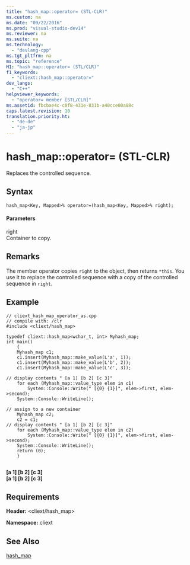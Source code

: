 ```yaml
---
title: "hash_map::operator= (STL-CLR)"
ms.custom: na
ms.date: "09/22/2016"
ms.prod: "visual-studio-dev14"
ms.reviewer: na
ms.suite: na
ms.technology: 
  - "devlang-cpp"
ms.tgt_pltfrm: na
ms.topic: "reference"
H1: "hash_map::operator= (STL/CLR)"
f1_keywords: 
  - "cliext::hash_map::operator="
dev_langs: 
  - "C++"
helpviewer_keywords: 
  - "operator= member [STL/CLR]"
ms.assetid: fbcbae4c-c8f8-431e-831b-a40cce00a88c
caps.latest.revision: 10
translation.priority.ht: 
  - "de-de"
  - "ja-jp"
---
```

# hash_map::operator= (STL-CLR)
Replaces the controlled sequence.  
  
## Syntax  
  
```  
hash_map<Key, Mapped>% operator=(hash_map<Key, Mapped>% right);  
```  
  
#### Parameters  
 right  
 Container to copy.  
  
## Remarks  
 The member operator copies `right` to the object, then returns `*this`. You use it to replace the controlled sequence with a copy of the controlled sequence in `right`.  
  
## Example  
  
```  
// cliext_hash_map_operator_as.cpp   
// compile with: /clr   
#include <cliext/hash_map>   
  
typedef cliext::hash_map<wchar_t, int> Myhash_map;   
int main()   
    {   
    Myhash_map c1;   
    c1.insert(Myhash_map::make_value(L'a', 1));   
    c1.insert(Myhash_map::make_value(L'b', 2));   
    c1.insert(Myhash_map::make_value(L'c', 3));   
  
// display contents " [a 1] [b 2] [c 3]"   
    for each (Myhash_map::value_type elem in c1)   
        System::Console::Write(" [{0} {1}]", elem->first, elem->second);   
    System::Console::WriteLine();   
  
// assign to a new container   
    Myhash_map c2;   
    c2 = c1;   
// display contents " [a 1] [b 2] [c 3]"   
    for each (Myhash_map::value_type elem in c2)   
        System::Console::Write(" [{0} {1}]", elem->first, elem->second);   
    System::Console::WriteLine();   
    return (0);   
    }  
  
```  
  
  **[a 1] [b 2] [c 3]**  
 **[a 1] [b 2] [c 3]**   
## Requirements  
 **Header:** <cliext/hash_map>  
  
 **Namespace:** cliext  
  
## See Also  
 [hash_map](../vs140/hash_map--stl-clr-.md)